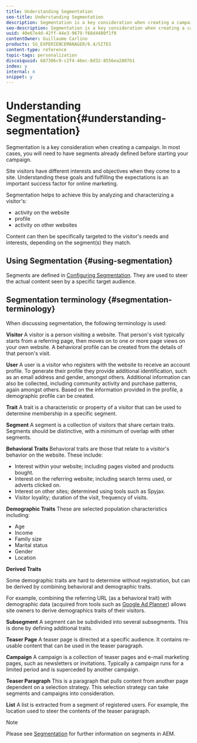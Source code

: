 ```yaml
---
title: Understanding Segmentation
seo-title: Understanding Segmentation
description: Segmentation is a key consideration when creating a campaign
seo-description: Segmentation is a key consideration when creating a campaign
uuid: 40e67e4d-42ff-44e3-9679-f68d4480f1f0
contentOwner: Guillaume Carlino
products: SG_EXPERIENCEMANAGER/6.4/SITES
content-type: reference
topic-tags: personalization
discoiquuid: 687306c9-c2f4-46ec-8d32-8556ea2807b1
index: y
internal: n
snippet: y
---
```


# Understanding Segmentation{#understanding-segmentation}

Segmentation is a key consideration when creating a campaign. In most cases, you will need to have segments already defined before starting your campaign.

Site visitors have different interests and objectives when they come to a site. Understanding these goals and fulfilling the expectations is an important success factor for online marketing.

Segmentation helps to achieve this by analyzing and characterizing a visitor's:

* activity on the website
* profile
* activity on other websites

Content can then be specifically targeted to the visitor's needs and interests, depending on the segment(s) they match.

## Using Segmentation {#using-segmentation}

Segments are defined in [Configuring Segmentation](../../../sites/administering/using/campaign-segmentation.md). They are used to steer the actual content seen by a specific target audience.

## Segmentation terminology {#segmentation-terminology}

When discussing segmentation, the following terminology is used:

**Visitor** A visitor is a person visiting a website. That person's visit typically starts from a referring page, then moves on to one or more page views on your own website. A behavioral profile can be created from the details of that person's visit.

**User** A user is a visitor who registers with the website to receive an account profile. To generate their profile they provide additional identification, such as an email address and gender, amongst others. Additional information can also be collected, including community activity and purchase patterns, again amongst others. Based on the information provided in the profile, a demographic profile can be created.

**Trait** A trait is a characteristic or property of a visitor that can be used to determine membership in a specific segment.

**Segment** A segment is a collection of visitors that share certain traits. Segments should be distinctive, with a minimum of overlap with other segments.

**Behavioral Traits** Behavioral traits are those that relate to a visitor's behavior on the website. These include:

* Interest within your website; including pages visited and products bought.  
* Interest on the referring website; including search terms used, or adverts clicked on.  
* Interest on other sites; determined using tools such as Spyjax.
* Visitor loyality; duration of the visit, frequency of visits.

**Demographic Traits** These are selected population characteristics including:

* Age
* Income
* Family size
* Marital status
* Gender
* Location

**Derived Traits**

Some demographic traits are hard to determine without registration, but can be derived by combining behavioral and demographic traits.

For example, combining the referring URL (as a behavioral trait) with demographic data (acquired from tools such as [Google Ad Planner](http://www.google.com/adplanner/)) allows site owners to derive demographics traits of their visitors.

**Subsegment** A segment can be subdivided into several subsegments. This is done by defining additional traits.

**Teaser Page** A teaser page is directed at a specific audience. It contains re-usable content that can be used in the teaser paragraph.

**Campaign** A campaign is a collection of teaser pages and e-mail marketing pages, such as newsletters or invitations. Typically a campaign runs for a limited period and is superceded by another campaign.

**Teaser Paragraph** This is a paragraph that pulls content from another page dependent on a selection strategy. This selection strategy can take segments and campaigns into consideration.

**List** A list is extracted from a segment of registered users. For example, the location used to steer the contents of the teaser paragraph.

>[!NOTE]
>
>Please see [Segmentation](../../../sites/administering/using/campaign-segmentation.md) for further information on segments in AEM.

